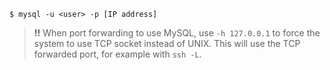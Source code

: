 ```shell-session
$ mysql -u <user> -p [IP address]
```

>**!!** When port forwarding to use MySQL, use `-h 127.0.0.1` to force the system to use TCP socket instead of UNIX. This will use the TCP forwarded port, for example with `ssh -L`.

